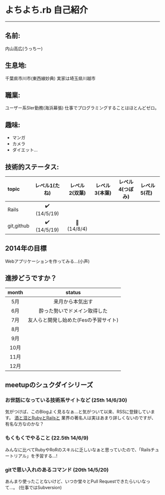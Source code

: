# よちよち.rb 自己紹介
___
## 名前:
内山高広(うっちー)

## 生息地:
千葉県市川市(東西線妙典)
実家は埼玉県川越市

## 職業: 
ユーザー系SIer勤務(海浜幕張)
仕事でプログラミングすることはほとんどゼロ。

## 趣味:
* マンガ
* カメラ
* ダイエット...

## 技術的ステータス:
|topic     |        レベル1(たね)       |   レベル2(双葉)   |レベル3(本葉)|レベル4(つぼみ)|レベル5(花)|
|:---------|:--------------------------:|:-----------------:|:-----------:|:-------------:|:----------|
|Rails     |:heavy_check_mark: (14/5/19)|                   |             |               |           |
|git,github|:heavy_check_mark: (14/5/19)|:seedling: (14/8/4)|

## 2014年の目標
Webアプリケーションを作ってみる...(小声)

## 進捗どうですか？
|month |               status                |
|:----:|:-----------------------------------:|
|  5月 |来月から本気出す                     |
|  6月 |酔った勢いでドメイン取得した         |
|  7月 |友人らと開発し始めた(Fesの予習サイト)|
|  8月 ||
|  9月 ||
| 10月 ||
| 11月 ||
| 12月 ||

## meetupのシュクダイシリーズ
<!--上に行くほど最新のもの-->
### お世話になっている技術系サイトなど (25th 14/6/30)
気がつけば、このBlogよく見るなぁ…と気がついて以来、RSSに登録しています。 
[酒と泪とRubyとRailsと](http://morizyun.github.io/) 
業界の著名人は実はあまり詳しくないのですが、有名な方なのかな？

### もくもくでやること (22.5th 14/6/9)
みんなに比べてRubyやRoRのスキルに乏しいなぁと思っていたので、「Railsチュートリアル」を予習する...!

### gitで思い入れのあるコマンド (20th 14/5/20)
あんまり使ったことないけど、いつか堂々とPull Requestできたらいいなって…。
(仕事ではSubversion)
